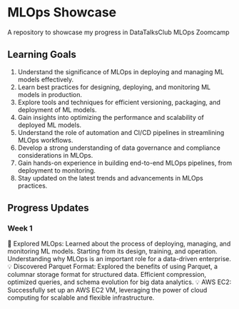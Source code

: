 # MLOps Showcase

A repository to showcase my progress in DataTalksClub MLOps Zoomcamp

## Learning Goals

1. Understand the significance of MLOps in deploying and managing ML models effectively.
2. Learn best practices for designing, deploying, and monitoring ML models in production.
3. Explore tools and techniques for efficient versioning, packaging, and deployment of ML models.
4. Gain insights into optimizing the performance and scalability of deployed ML models.
5. Understand the role of automation and CI/CD pipelines in streamlining MLOps workflows.
6. Develop a strong understanding of data governance and compliance considerations in MLOps.
7. Gain hands-on experience in building end-to-end MLOps pipelines, from deployment to monitoring.
8. Stay updated on the latest trends and advancements in MLOps practices.

## Progress Updates

### Week 1

🚀 Explored MLOps: Learned about the process of deploying, managing, and monitoring ML models. Starting from its design, training, and operation. Understanding why MLOps is an important role for a data-driven enterprise.
💡 Discovered Parquet Format: Explored the benefits of using Parquet, a columnar storage format for structured data. Efficient compression, optimized queries, and schema evolution for big data analytics.
💡 AWS EC2: Successfully set up an AWS EC2 VM, leveraging the power of cloud computing for scalable and flexible infrastructure.


